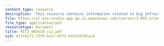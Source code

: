 ```yaml
---
content_type: resource
description: 'This resource contains information related to big infrastructure engineering. '
file: https://ol-ocw-studio-app-qa.s3.amazonaws.com/courses/3-003-principles-of-engineering-practice-spring-2010/917c017273f9ba17dff5642e55792ac4_MIT3_003S10_cs2.pdf
file_type: application/pdf
resourcetype: Document
title: MIT3_003S10_cs2.pdf
uid: 917c0172-73f9-ba17-dff5-642e55792ac4
---
```

